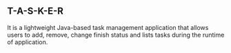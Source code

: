 <h2>T-A-S-K-E-R</h2>
It is a lightweight Java-based task management application that allows users to add, remove, change finish status and lists tasks during the runtime of application.
